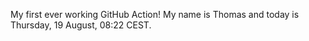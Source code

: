 My first ever working GitHub Action!
My name is Thomas and today is Thursday, 19 August, 08:22 CEST. 
